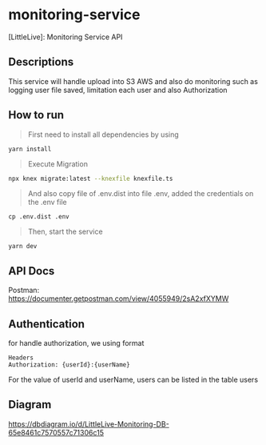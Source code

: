 # monitoring-service
[LittleLive]: Monitoring Service API 

## Descriptions
This service will handle upload into S3 AWS and also do monitoring such as logging user file saved, limitation each user and also Authorization

## How to run
> First need to install all dependencies by using 
```
yarn install
```
> Execute Migration
```bash
npx knex migrate:latest --knexfile knexfile.ts
```
> And also copy file of .env.dist into file .env, added the credentials on the .env file
```
cp .env.dist .env
```
> Then, start the service 
```
yarn dev
```

## API Docs
Postman: https://documenter.getpostman.com/view/4055949/2sA2xfXYMW

## Authentication
for handle authorization, we using format
```
Headers
Authorization: {userId}:{userName}
```

For the value of userId and userName, users can be listed in the table users

## Diagram
https://dbdiagram.io/d/LittleLive-Monitoring-DB-65e8461c7570557c71306c15